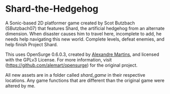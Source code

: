 # Shard-the-Hedgehog

A Sonic-based 2D platformer game created by Scot Butzbach (SButzbach07) that features Shard, the artificial hedgehog from an alternate dimension. When disaster causes him to travel here, incomplete to add, he needs help navigating this new world. Complete levels, defeat enemies, and help finish Project Shard.

This uses OpenSurge 0.6.0.3, created by [Alexandre Martins](https://github.com/alemart), and licensed with the GPLv3 License.
For more information, visit (https://github.com/alemart/opensurge) for the original project.

All new assets are in a folder called *shard_game* in their respective locations. Any game functions that are different than the original game were altered by me.
